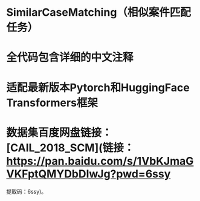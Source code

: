 # SimilarCaseMatching（相似案件匹配任务）
# 全代码包含详细的中文注释
# 适配最新版本Pytorch和HuggingFace Transformers框架
# 数据集百度网盘链接： [CAIL_2018_SCM](链接：https://pan.baidu.com/s/1VbKJmaGVKFptQMYDbDIwJg?pwd=6ssy 
提取码：6ssy)。
